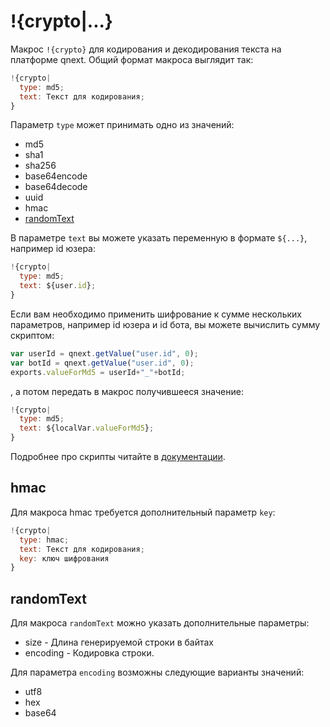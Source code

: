 # !{crypto|...}

Макрос `!{crypto}` для кодирования и декодирования текста на платформе qnext. Общий формат макроса выглядит так:

```js 
!{crypto|
  type: md5;
  text: Текст для кодирования;
}
```

Параметр `type` может принимать одно из значений:
* md5
* sha1
* sha256
* base64encode
* base64decode
* uuid
* hmac
* [randomText](#randomtext)

В параметре `text` вы можете указать переменную в формате `${...}`, например id юзера:
```js 
!{crypto|
  type: md5;
  text: ${user.id};
}
```

Если вам необходимо применить шифрование к сумме нескольких параметров, например id юзера и id бота, вы можете вычислить сумму скриптом:
```js 
var userId = qnext.getValue("user.id", 0);
var botId = qnext.getValue("user.id", 0);
exports.valueForMd5 = userId+"_"+botId;
```

, а потом передать в макрос получившееся значение:
```js 
!{crypto|
  type: md5;
  text: ${localVar.valueForMd5};
}
```

Подробнее про скрипты читайте в [документации](/docs-test/ext/script).
## hmac

Для макроса hmac требуется дополнительный параметр `key`:
```js 
!{crypto|
  type: hmac;
  text: Текст для кодирования;
  key: ключ шифрования
}
```
## randomText

Для макроса `randomText` можно указать дополнительные параметры:
* size - Длина генерируемой строки в байтах
* encoding - Кодировка строки.

Для параметра `encoding` возможны следующие варианты значений:
* utf8
* hex
* base64
